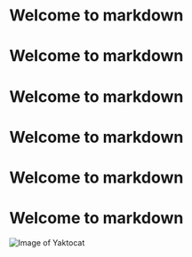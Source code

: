 # Welcome to markdown
# Welcome to markdown
# Welcome to markdown
# Welcome to markdown
# Welcome to markdown
# Welcome to markdown
<img src="https://octodex.github.com/images/yaktocat.png" alt="Image of Yaktocat">
